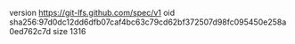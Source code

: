 version https://git-lfs.github.com/spec/v1
oid sha256:97d0dc12dd6dfb07caf4bc63c79cd62bf372507d98fc095450e258a0ed762c7d
size 1316
